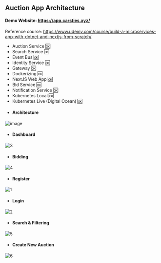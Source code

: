 ## Auction App Architecture
#### Demo Website: https://app.carsties.xyz/
Reference course: https://www.udemy.com/course/build-a-microservices-app-with-dotnet-and-nextjs-from-scratch/

+ Auction Service :ok:
+ Search Service :ok:
+ Event Bus :ok:
+ Identity Service :ok:
+ Gateway :ok:
+ Dockerizing :ok:
+ NextJS Web App :ok:
+ Bid Service :ok:
+ Notification Service :ok:
+ Kubernetes Local :ok:
+ Kubernetes Live (Digital Ocean) :ok:

* #### Architecture
![image](https://github.com/FurkanGundogan/Carsties/assets/43653193/d8f7c4be-3e38-4679-b755-b9e9e65d3739)

* #### Dashboard
![3](https://github.com/FurkanGundogan/Carsties/assets/43653193/47742808-c884-439a-bafa-2cecc2ee8018)

* #### Bidding
![4](https://github.com/FurkanGundogan/Carsties/assets/43653193/5e950197-ad1f-4e26-99d2-b3eb10ac1719)

* #### Register
![1](https://github.com/FurkanGundogan/Carsties/assets/43653193/d50fbc2a-745a-4eeb-9726-fb6b962deb17)

* #### Login
![2](https://github.com/FurkanGundogan/Carsties/assets/43653193/f677af2b-8a68-4720-9209-0c9462dda833)

* #### Search & Filtering
![5](https://github.com/FurkanGundogan/Carsties/assets/43653193/a73c685d-a52d-4054-88d6-e22ce7e418ac)

* #### Create New Auction
![6](https://github.com/FurkanGundogan/Carsties/assets/43653193/e347556a-a703-47a2-b168-1a4e4b98c565)
